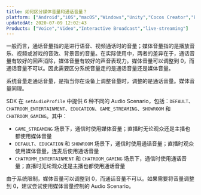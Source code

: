 ```yaml
---
title: 如何区分媒体音量和通话音量？
platform: ["Android","iOS","macOS","Windows","Unity","Cocos Creator","Electron","React Native","Flutter"]
updatedAt: 2020-07-09 12:02:43
Products: ["Voice","Video","Interactive Broadcast","live-streaming"]
---
```

一般而言，通话音量指的是进行语音、视频通话时的音量；媒体音量指的是播放音乐、视频或游戏的音效、背景音的音量。在实际使用中，两者的差异在于，通话音量有较好的回声消除，媒体音量有较好的声音表现力。媒体音量可以调整到 0，而通话音量不可以。因此需要区分系统音量走的是通话音量还是媒体音量。

系统音量走通话音量，是指当你在设备上调整音量时，调整的是通话音量。媒体音量同理。

SDK 在 `setAudioProfile` 中提供 6 种不同的 Audio Scenario，包括：`DEFAULT`、`CHATROOM_ENTERTAINMENT`、`EDUCATION`、`GAME_STREAMING`、`SHOWROOM` 和 `CHATROOM_GAMING`。其中：

- `GAME_STREAMING` 场景下，通信时使用媒体音量；直播时无论观众还是主播也都使用媒体音量
- `DEFAULT`、`EDUCATION` 和 `SHOWROOM` 场景下，通信时使用通话音量；直播时观众使用媒体音量，连麦后使用通话音量
- `CHATROMM_ENTERTAINMENT` 和 `CHATROOM_GAMING` 场景下，通信时使用通话音量；直播时无论观众还是主播也都使用通话音量

由于系统限制，媒体音量可以调整到 0，而通话音量不可以。如果需要将音量调整到 0，建议尝试使用媒体音量控制的 Audio Scenario。